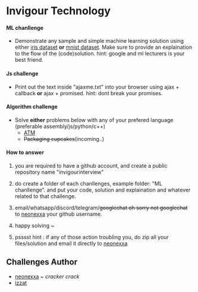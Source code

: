# Invigour Technology

#### ML chanllenge

- Demonstrate any sample and simple machine learning solution using either [iris dataset][1] **or** [mnist dataset][2]. Make sure to provide an explaination to the flow of the (code)solution. hint: google and ml lecturers is your best friend.

#### Js challenge 

- Print out the text inside "ajaxme.txt" into your browser using ajax + callback **or** ajax + promised. hint: dont break your promises. 

#### Algorithm challenge

- Solve **either** problems below with any of your prefered language (preferable assembly/js/python/c++)
	- [ATM][3]
	- ~~Packaging cupcakes~~(incoming..)

#### How to answer

1. you are required to have a github account, and create a public repository name "invigourinterview" 
2. do create a folder of each chanllenges, example folder: "ML chanllenge". and put your code, solution and explaination and whatever related to that challenge.
3. email/whatsapp/discord/telegram/~~googlechat oh sorry not googlechat~~ to [neonexxa][10] your github username.
4. happy solving ~

5. psssst hint : if any of those action troubling you, do zip all your files/solution and email it directly to [neonexxa][10]

## Challenges Author
- [neonexxa][10] ~ *cracker crack*
- [izzat][9]






[1]: https://archive.ics.uci.edu/ml/datasets/iris
[2]: http://yann.lecun.com/exdb/mnist/
[3]: ac/ATM.pdf
[4]: ac/ATM.pdf

[9]: https://github.com/izzatinvigour
[10]: https://neonexxa.github.io/resume/